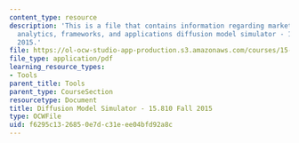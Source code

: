 ```yaml
---
content_type: resource
description: 'This is a file that contains information regarding marketing management:
  analytics, frameworks, and applications diffusion model simulator - 15.810 fall
  2015.'
file: https://ol-ocw-studio-app-production.s3.amazonaws.com/courses/15-810-marketing-management-analytics-frameworks-and-applications-fall-2015/f6295c1326850e7dc31eee04bfd92a8c_MIT15_810F15_Diffusion.pdf
file_type: application/pdf
learning_resource_types:
- Tools
parent_title: Tools
parent_type: CourseSection
resourcetype: Document
title: Diffusion Model Simulator - 15.810 Fall 2015
type: OCWFile
uid: f6295c13-2685-0e7d-c31e-ee04bfd92a8c
---
```

